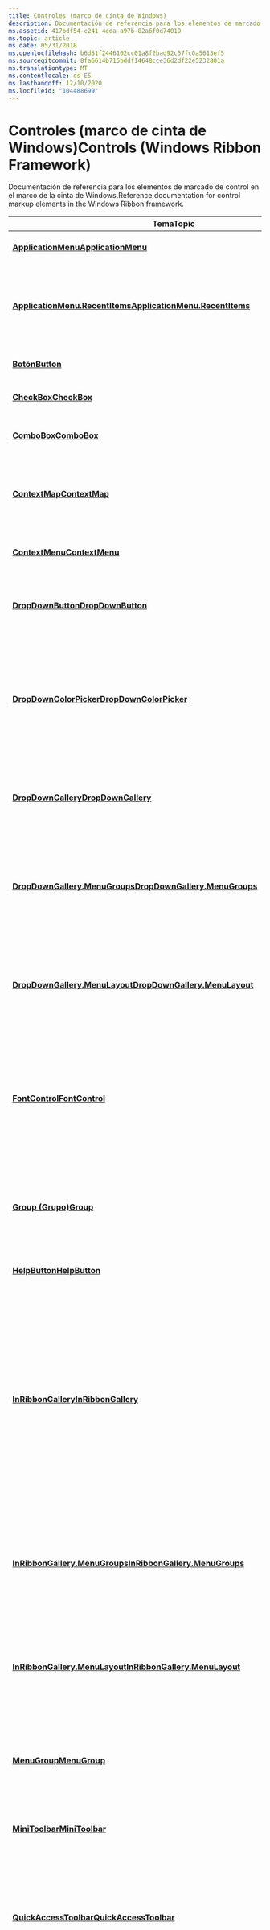 ```yaml
---
title: Controles (marco de cinta de Windows)
description: Documentación de referencia para los elementos de marcado de control en el marco de la cinta de Windows.
ms.assetid: 417bdf54-c241-4eda-a97b-82a6f0d74019
ms.topic: article
ms.date: 05/31/2018
ms.openlocfilehash: b6d51f2446102cc01a8f2bad92c57fc0a5613ef5
ms.sourcegitcommit: 8fa6614b715bddf14648cce36d2df22e5232801a
ms.translationtype: MT
ms.contentlocale: es-ES
ms.lasthandoff: 12/10/2020
ms.locfileid: "104488699"
---
```

# <a name="controls-windows-ribbon-framework"></a><span data-ttu-id="b6614-103">Controles (marco de cinta de Windows)</span><span class="sxs-lookup"><span data-stu-id="b6614-103">Controls (Windows Ribbon Framework)</span></span>

<span data-ttu-id="b6614-104">Documentación de referencia para los elementos de marcado de control en el marco de la cinta de Windows.</span><span class="sxs-lookup"><span data-stu-id="b6614-104">Reference documentation for control markup elements in the Windows Ribbon framework.</span></span>



| <span data-ttu-id="b6614-105">Tema</span><span class="sxs-lookup"><span data-stu-id="b6614-105">Topic</span></span>                                                                                                          | <span data-ttu-id="b6614-106">Contenido</span><span class="sxs-lookup"><span data-stu-id="b6614-106">Contents</span></span>                                                                                                                                                                                                                                                     |
|----------------------------------------------------------------------------------------------------------------|--------------------------------------------------------------------------------------------------------------------------------------------------------------------------------------------------------------------------------------------------------------|
| [<span data-ttu-id="b6614-107">**ApplicationMenu**</span><span class="sxs-lookup"><span data-stu-id="b6614-107">**ApplicationMenu**</span></span>](windowsribbon-element-applicationmenu.md)                                               | <span data-ttu-id="b6614-108">Representa el [menú](windowsribbon-controls-applicationmenu.md)de la aplicación.</span><span class="sxs-lookup"><span data-stu-id="b6614-108">Represents the [Application Menu](windowsribbon-controls-applicationmenu.md).</span></span><br/>                                                                                                                                                                    |
| [<span data-ttu-id="b6614-109">**ApplicationMenu.RecentItems**</span><span class="sxs-lookup"><span data-stu-id="b6614-109">**ApplicationMenu.RecentItems**</span></span>](windowsribbon-element-applicationmenu-recentitems.md)                       | <span data-ttu-id="b6614-110">Representa un contenedor para el control de [elementos recientes](windowsribbon-controls-recentitems.md) en el menú de la [aplicación](windowsribbon-controls-applicationmenu.md).</span><span class="sxs-lookup"><span data-stu-id="b6614-110">Represents a container for the [Recent Items](windowsribbon-controls-recentitems.md) control in the [Application Menu](windowsribbon-controls-applicationmenu.md).</span></span><br/>                                                                              |
| [<span data-ttu-id="b6614-111">**Botón**</span><span class="sxs-lookup"><span data-stu-id="b6614-111">**Button**</span></span>](windowsribbon-element-button.md)                                                                 | <span data-ttu-id="b6614-112">Representa un control de [botón](windowsribbon-controls-button.md) .</span><span class="sxs-lookup"><span data-stu-id="b6614-112">Represents a [Button](windowsribbon-controls-button.md) control.</span></span><br/>                                                                                                                                                                                 |
| [<span data-ttu-id="b6614-113">**CheckBox**</span><span class="sxs-lookup"><span data-stu-id="b6614-113">**CheckBox**</span></span>](windowsribbon-element-checkbox.md)                                                             | <span data-ttu-id="b6614-114">Representa un control de [casilla](windowsribbon-controls-checkbox.md) .</span><span class="sxs-lookup"><span data-stu-id="b6614-114">Represents a [Check Box](windowsribbon-controls-checkbox.md) control.</span></span><br/>                                                                                                                                                                            |
| [<span data-ttu-id="b6614-115">**ComboBox**</span><span class="sxs-lookup"><span data-stu-id="b6614-115">**ComboBox**</span></span>](windowsribbon-element-combobox.md)                                                             | <span data-ttu-id="b6614-116">Representa un control de[cuadro combinado](windowsribbon-controls-combobox.md).</span><span class="sxs-lookup"><span data-stu-id="b6614-116">Represents a[Combo Box](windowsribbon-controls-combobox.md)control.</span></span><br/>                                                                                                                                                                              |
| [<span data-ttu-id="b6614-117">**ContextMap**</span><span class="sxs-lookup"><span data-stu-id="b6614-117">**ContextMap**</span></span>](windowsribbon-element-contextmap.md)                                                         | <span data-ttu-id="b6614-118">Representa una asignación de par de [**ContextMenu**](windowsribbon-element-contextmenu.md) y [**MiniToolbar**](windowsribbon-element-minitoolbar.md) .</span><span class="sxs-lookup"><span data-stu-id="b6614-118">Represents a [**ContextMenu**](windowsribbon-element-contextmenu.md) and [**MiniToolbar**](windowsribbon-element-minitoolbar.md) pair mapping.</span></span><br/>                                                                                                  |
| [<span data-ttu-id="b6614-119">**ContextMenu**</span><span class="sxs-lookup"><span data-stu-id="b6614-119">**ContextMenu**</span></span>](windowsribbon-element-contextmenu.md)                                                       | <span data-ttu-id="b6614-120">Representa un control de menú contextual.</span><span class="sxs-lookup"><span data-stu-id="b6614-120">Represents a context menu control.</span></span><br/>                                                                                                                                                                                                                |
| [<span data-ttu-id="b6614-121">**DropDownButton**</span><span class="sxs-lookup"><span data-stu-id="b6614-121">**DropDownButton**</span></span>](windowsribbon-element-dropdownbutton.md)                                                 | <span data-ttu-id="b6614-122">Representa un control de [botón de lista](windowsribbon-controls-dropdownbutton.md) desplegable estándar.</span><span class="sxs-lookup"><span data-stu-id="b6614-122">Represents a standard [Drop-Down Button](windowsribbon-controls-dropdownbutton.md) control.</span></span><br/>                                                                                                                                                      |
| [<span data-ttu-id="b6614-123">**DropDownColorPicker**</span><span class="sxs-lookup"><span data-stu-id="b6614-123">**DropDownColorPicker**</span></span>](windowsribbon-element-dropdowncolorpicker.md)                                       | <span data-ttu-id="b6614-124">Representa un control de [selector de colores desplegable](windowsribbon-controls-dropdowncolorpicker.md)que, cuando se hace clic en él, muestra una paleta de muestras de color.</span><span class="sxs-lookup"><span data-stu-id="b6614-124">Represents a [Drop-Down Color Picker](windowsribbon-controls-dropdowncolorpicker.md)control that when clicked displays a palette of color swatches.</span></span><br/>                                                                                              |
| [<span data-ttu-id="b6614-125">**DropDownGallery**</span><span class="sxs-lookup"><span data-stu-id="b6614-125">**DropDownGallery**</span></span>](windowsribbon-element-dropdowngallery.md)                                               | <span data-ttu-id="b6614-126">Representa un control de [Galería desplegable](windowsribbon-controls-dropdowngallery.md) con un menú basado en la galería.</span><span class="sxs-lookup"><span data-stu-id="b6614-126">Represents a [Drop-Down Gallery](windowsribbon-controls-dropdowngallery.md) control with a gallery-based menu.</span></span><br/>                                                                                                                                   |
| [<span data-ttu-id="b6614-127">**DropDownGallery.MenuGroups**</span><span class="sxs-lookup"><span data-stu-id="b6614-127">**DropDownGallery.MenuGroups**</span></span>](windowsribbon-element-dropdowngallery-menugroups.md)                         | <span data-ttu-id="b6614-128">Representa un contenedor para un conjunto de elementos de menú desplegable en un control de la [Galería](windowsribbon-controls-dropdowngallery.md) desplegable.</span><span class="sxs-lookup"><span data-stu-id="b6614-128">Represents a container for a set of drop-down menu items in a [Drop-Down Gallery](windowsribbon-controls-dropdowngallery.md) control.</span></span> <br/>                                                                                                           |
| [<span data-ttu-id="b6614-129">**DropDownGallery.MenuLayout**</span><span class="sxs-lookup"><span data-stu-id="b6614-129">**DropDownGallery.MenuLayout**</span></span>](windowsribbon-element-dropdowngallery-menulayout.md)                         | <span data-ttu-id="b6614-130">Representa un contenedor para los diseños del menú desplegable [**DropDownGallery**](windowsribbon-element-dropdowngallery.md) .</span><span class="sxs-lookup"><span data-stu-id="b6614-130">Represents a container for [**DropDownGallery**](windowsribbon-element-dropdowngallery.md) drop-down menu layouts.</span></span><br/>                                                                                                                               |
| [<span data-ttu-id="b6614-131">**FontControl**</span><span class="sxs-lookup"><span data-stu-id="b6614-131">**FontControl**</span></span>](windowsribbon-element-fontcontrol.md)                                                       | <span data-ttu-id="b6614-132">Representa un [control de fuente](windowsribbon-controls-fontcontrol.md), que es un contenedor especializado de controles individuales dedicados a la manipulación de fuentes.</span><span class="sxs-lookup"><span data-stu-id="b6614-132">Represents a [Font Control](windowsribbon-controls-fontcontrol.md), which is a specialized container of individual controls dedicated to font manipulation.</span></span><br/>                                                                                      |
| [<span data-ttu-id="b6614-133">**Group (Grupo)**</span><span class="sxs-lookup"><span data-stu-id="b6614-133">**Group**</span></span>](windowsribbon-element-group.md)                                                                   | <span data-ttu-id="b6614-134">Representa un control de [Grupo](windowsribbon-controls-group.md) que funciona como un contenedor para un grupo de elementos.</span><span class="sxs-lookup"><span data-stu-id="b6614-134">Represents a [Group](windowsribbon-controls-group.md) control that functions as a container for a group of elements.</span></span> <br/>                                                                                                                            |
| [<span data-ttu-id="b6614-135">**HelpButton**</span><span class="sxs-lookup"><span data-stu-id="b6614-135">**HelpButton**</span></span>](windowsribbon-element-helpbutton.md)                                                         | <span data-ttu-id="b6614-136">Representa el control de [botón de ayuda](windowsribbon-controls-helpbutton.md) .</span><span class="sxs-lookup"><span data-stu-id="b6614-136">Represents the [Help Button](windowsribbon-controls-helpbutton.md) control.</span></span><br/>                                                                                                                                                                      |
| [<span data-ttu-id="b6614-137">**InRibbonGallery**</span><span class="sxs-lookup"><span data-stu-id="b6614-137">**InRibbonGallery**</span></span>](windowsribbon-element-inribbongallery.md)                                               | <span data-ttu-id="b6614-138">Representa la [Galería en cinta](windowsribbon-controls-inribbongallery.md), un control basado en la galería que expone un subconjunto predeterminado de elementos directamente en la cinta de opciones.</span><span class="sxs-lookup"><span data-stu-id="b6614-138">Represents the [In-Ribbon Gallery](windowsribbon-controls-inribbongallery.md), a gallery-based control that exposes a default subset of items directly in the Ribbon.</span></span> <span data-ttu-id="b6614-139">Los elementos restantes se muestran cuando se hace clic en un botón de menú desplegable.</span><span class="sxs-lookup"><span data-stu-id="b6614-139">Any remaining items are displayed when a drop-down menu button is clicked.</span></span><br/> |
| [<span data-ttu-id="b6614-140">**InRibbonGallery.MenuGroups**</span><span class="sxs-lookup"><span data-stu-id="b6614-140">**InRibbonGallery.MenuGroups**</span></span>](windowsribbon-element-inribbongallery-menugroups.md)                         | <span data-ttu-id="b6614-141">Representa un contenedor para el conjunto de elementos de menú desplegable de un control [de la galería de la cinta de](windowsribbon-controls-inribbongallery.md) opciones.</span><span class="sxs-lookup"><span data-stu-id="b6614-141">Represents a container for the set of drop-down menu items of an [In-Ribbon Gallery](windowsribbon-controls-inribbongallery.md) control.</span></span> <br/>                                                                                                        |
| [<span data-ttu-id="b6614-142">**InRibbonGallery.MenuLayout**</span><span class="sxs-lookup"><span data-stu-id="b6614-142">**InRibbonGallery.MenuLayout**</span></span>](windowsribbon-element-inribbongallery-menulayout.md)                         | <span data-ttu-id="b6614-143">Representa un contenedor para los diseños de menú desplegable [de la galería de la cinta de](windowsribbon-controls-inribbongallery.md) opciones.</span><span class="sxs-lookup"><span data-stu-id="b6614-143">Represents a container for [In-Ribbon Gallery](windowsribbon-controls-inribbongallery.md) drop-down menu layouts.</span></span><br/>                                                                                                                                |
| [<span data-ttu-id="b6614-144">**MenuGroup**</span><span class="sxs-lookup"><span data-stu-id="b6614-144">**MenuGroup**</span></span>](windowsribbon-element-menugroup.md)                                                           | <span data-ttu-id="b6614-145">Representa un contenedor de controles que se van a mostrar en una galería, un menú o una barra de herramientas.</span><span class="sxs-lookup"><span data-stu-id="b6614-145">Represents a container of controls to display in a gallery, menu, or toolbar.</span></span> <br/>                                                                                                                                                                    |
| [<span data-ttu-id="b6614-146">**MiniToolbar**</span><span class="sxs-lookup"><span data-stu-id="b6614-146">**MiniToolbar**</span></span>](windowsribbon-element-minitoolbar.md)                                                       | <span data-ttu-id="b6614-147">Representa una barra de herramientas contextual.</span><span class="sxs-lookup"><span data-stu-id="b6614-147">Represents a contextual toolbar.</span></span><br/>                                                                                                                                                                                                                  |
| [<span data-ttu-id="b6614-148">**QuickAccessToolbar**</span><span class="sxs-lookup"><span data-stu-id="b6614-148">**QuickAccessToolbar**</span></span>](windowsribbon-element-quickaccesstoolbar.md)                                         | <span data-ttu-id="b6614-149">Representa la [barra de herramientas de acceso rápido (Qat)](windowsribbon-controls-quickaccesstoolbar.md), una pequeña barra de herramientas que muestra accesos directos a comandos de la cinta de opciones.</span><span class="sxs-lookup"><span data-stu-id="b6614-149">Represents the [Quick Access Toolbar (QAT)](windowsribbon-controls-quickaccesstoolbar.md), a small toolbar that displays shortcuts to Ribbon Commands.</span></span><br/>                                                                                           |
| [<span data-ttu-id="b6614-150">**QuickAccessToolbar.ApplicationDefaults**</span><span class="sxs-lookup"><span data-stu-id="b6614-150">**QuickAccessToolbar.ApplicationDefaults**</span></span>](windowsribbon-element-quickaccesstoolbar-applicationdefaults.md) | <span data-ttu-id="b6614-151">Representa un contenedor para los comandos predeterminados en la [barra de herramientas de acceso rápido (Qat)](windowsribbon-controls-quickaccesstoolbar.md).</span><span class="sxs-lookup"><span data-stu-id="b6614-151">Represents a container for default Commands in the [Quick Access Toolbar (QAT)](windowsribbon-controls-quickaccesstoolbar.md).</span></span><br/>                                                                                                                   |
| [<span data-ttu-id="b6614-152">**RecentItems**</span><span class="sxs-lookup"><span data-stu-id="b6614-152">**RecentItems**</span></span>](windowsribbon-element-recentitems.md)                                                       | <span data-ttu-id="b6614-153">Representa el control de [elementos recientes](windowsribbon-controls-recentitems.md) en el menú de la [aplicación](windowsribbon-controls-applicationmenu.md).</span><span class="sxs-lookup"><span data-stu-id="b6614-153">Represents the [Recent Items](windowsribbon-controls-recentitems.md) control in the [Application Menu](windowsribbon-controls-applicationmenu.md).</span></span> <br/>                                                                                             |
| [<span data-ttu-id="b6614-154">**Spinner**</span><span class="sxs-lookup"><span data-stu-id="b6614-154">**Spinner**</span></span>](windowsribbon-element-spinner.md)                                                               | <span data-ttu-id="b6614-155">Representa un control de [número](windowsribbon-controls-spinner.md) .</span><span class="sxs-lookup"><span data-stu-id="b6614-155">Represents a [Spinner](windowsribbon-controls-spinner.md) control.</span></span><br/>                                                                                                                                                                               |
| [<span data-ttu-id="b6614-156">**SplitButton**</span><span class="sxs-lookup"><span data-stu-id="b6614-156">**SplitButton**</span></span>](windowsribbon-element-splitbutton.md)                                                       | <span data-ttu-id="b6614-157">Representa un control de [botón de expansión](windowsribbon-controls-splitbutton.md) estándar.</span><span class="sxs-lookup"><span data-stu-id="b6614-157">Represents a standard [Split Button](windowsribbon-controls-splitbutton.md) control.</span></span><br/>                                                                                                                                                             |
| [<span data-ttu-id="b6614-158">**SplitButton. ButtonItem**</span><span class="sxs-lookup"><span data-stu-id="b6614-158">**SplitButton.ButtonItem**</span></span>](windowsribbon-element-splitbutton-buttonitem.md)                                 | <span data-ttu-id="b6614-159">Representa un contenedor para un [botón](windowsribbon-controls-button.md) o [botón de alternancia](windowsribbon-controls-togglebutton.md) que expone el comando predeterminado de un [botón de expansión](windowsribbon-controls-splitbutton.md).</span><span class="sxs-lookup"><span data-stu-id="b6614-159">Represents a container for a [Button](windowsribbon-controls-button.md) or [Toggle Button](windowsribbon-controls-togglebutton.md) that exposes the default Command of a [Split Button](windowsribbon-controls-splitbutton.md).</span></span><br/>                |
| [<span data-ttu-id="b6614-160">**SplitButton. MenuGroups**</span><span class="sxs-lookup"><span data-stu-id="b6614-160">**SplitButton.MenuGroups**</span></span>](windowsribbon-element-splitbutton-menugroups.md)                                 | <span data-ttu-id="b6614-161">Representa un contenedor para un conjunto de elementos de menú desplegable en un control de [botón de expansión](windowsribbon-controls-splitbutton.md) estándar.</span><span class="sxs-lookup"><span data-stu-id="b6614-161">Represents a container for a set of drop-down menu items in a standard [Split Button](windowsribbon-controls-splitbutton.md) control.</span></span><br/>                                                                                                            |
| [<span data-ttu-id="b6614-162">**SplitButtonGallery**</span><span class="sxs-lookup"><span data-stu-id="b6614-162">**SplitButtonGallery**</span></span>](windowsribbon-element-splitbuttongallery.md)                                         | <span data-ttu-id="b6614-163">Representa un control de [Galería de botones de expansión](windowsribbon-controls-splitbuttongallery.md) con un menú desplegable basado en la galería.</span><span class="sxs-lookup"><span data-stu-id="b6614-163">Represents a [Split Button Gallery](windowsribbon-controls-splitbuttongallery.md) control with a gallery-based, drop-down menu.</span></span><br/>                                                                                                                  |
| [<span data-ttu-id="b6614-164">**SplitButtonGallery.MenuGroups**</span><span class="sxs-lookup"><span data-stu-id="b6614-164">**SplitButtonGallery.MenuGroups**</span></span>](windowsribbon-element-splitbuttongallery-menugroups.md)                   | <span data-ttu-id="b6614-165">Representa un contenedor para un conjunto de elementos de menú desplegable en un control [**SplitButtonGallery**](windowsribbon-element-splitbuttongallery.md) .</span><span class="sxs-lookup"><span data-stu-id="b6614-165">Represents a container for a set of drop-down menu items in a [**SplitButtonGallery**](windowsribbon-element-splitbuttongallery.md) control.</span></span> <br/>                                                                                                    |
| [<span data-ttu-id="b6614-166">**SplitButtonGallery.MenuLayout**</span><span class="sxs-lookup"><span data-stu-id="b6614-166">**SplitButtonGallery.MenuLayout**</span></span>](windowsribbon-element-splitbuttongallery-menulayout.md)                   | <span data-ttu-id="b6614-167">Representa un contenedor para los diseños de menú desplegable de la [Galería de botones de expansión](windowsribbon-controls-splitbuttongallery.md) .</span><span class="sxs-lookup"><span data-stu-id="b6614-167">Represents a container for [Split Button Gallery](windowsribbon-controls-splitbuttongallery.md) drop-down menu layouts.</span></span><br/>                                                                                                                          |
| [<span data-ttu-id="b6614-168">**Tabulación**</span><span class="sxs-lookup"><span data-stu-id="b6614-168">**Tab**</span></span>](windowsribbon-element-tab.md)                                                                       | <span data-ttu-id="b6614-169">Representa una pestaña [principal](windowsribbon-controls-tab.md) o [contextual](windowsribbon-controls-tabgroup.md) .</span><span class="sxs-lookup"><span data-stu-id="b6614-169">Represents a [core](windowsribbon-controls-tab.md) or [contextual](windowsribbon-controls-tabgroup.md) tab.</span></span><br/>                                                                                                                                     |
| [<span data-ttu-id="b6614-170">**TAB. ScalingPolicy**</span><span class="sxs-lookup"><span data-stu-id="b6614-170">**Tab.ScalingPolicy**</span></span>](windowsribbon-element-tab-scalingpolicy.md)                                           | <span data-ttu-id="b6614-171">Representa un contenedor para las especificaciones de escala de [tabulación](windowsribbon-controls-tab.md) .</span><span class="sxs-lookup"><span data-stu-id="b6614-171">Represents a container for [Tab](windowsribbon-controls-tab.md) scaling specifications.</span></span><br/>                                                                                                                                                          |
| [<span data-ttu-id="b6614-172">**TabGroup**</span><span class="sxs-lookup"><span data-stu-id="b6614-172">**TabGroup**</span></span>](windowsribbon-element-tabgroup.md)                                                             | <span data-ttu-id="b6614-173">Representa un conjunto contextual de controles de [ficha](windowsribbon-controls-tabgroup.md) .</span><span class="sxs-lookup"><span data-stu-id="b6614-173">Represents a contextual set of [Tab](windowsribbon-controls-tabgroup.md) controls.</span></span><br/>                                                                                                                                                               |
| [<span data-ttu-id="b6614-174">**ToggleButton**</span><span class="sxs-lookup"><span data-stu-id="b6614-174">**ToggleButton**</span></span>](windowsribbon-element-togglebutton.md)                                                     | <span data-ttu-id="b6614-175">Representa un control de [botón de alternancia](windowsribbon-controls-togglebutton.md) .</span><span class="sxs-lookup"><span data-stu-id="b6614-175">Represents a [Toggle Button](windowsribbon-controls-togglebutton.md) control.</span></span><br/>                                                                                                                                                                    |



 

 

 





